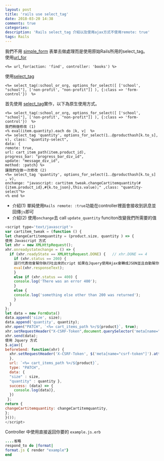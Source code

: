 ```yaml
---
layout: post
title: 'rails use select_tag'
date: 2018-03-20 14:38
comments: true
categories:
description: 'Rails select_tag 介紹以及使用ajax方式不使用remote: true'
tags: Rails
---
```

我們不用 [simple_form](https://github.com/plataformatec/simple_form) 表單去做處理而是使用原始Rails所用的select_tag。<br>
使用[url_for](https://apidock.com/rails/ActionView/RoutingUrlFor/url_for)
```erb
<%= url_for(action: 'find', controller: 'books') %>
```
使用[select_tag](https://apidock.com/rails/ActionView/Helpers/FormTagHelper/select_tag)
```erb
<%= select_tag(:school_or_org, options_for_select([ ['school', "school"], ['non-profit', "non-profit"]] ), {:class => 'form-control'})  %>
```
首先使用 [select_tag](https://apidock.com/rails/ActionView/Helpers/FormTagHelper/select_tag)實作，以下為原生使用方式。
```erb
<%= select_tag(:school_or_org, options_for_select([ ['school', "school"], ['non-profit', "non-profit"]] ), {:class => 'form-control'})  %>
我們稍做修改 (1)
<% eval(item.quantity).each do |k, v|  %>
<%= select_tag 'quantity', options_for_select(1..@producthash[k.to_s], v), class: "quantity-select",
data: {
remote: true,
url: cart_item_path(item.product_id),
progress_bar: "progress_bar_div_id",
update: "message_div_id",
method: :patch} %>
讓我們在做一次修改 (2)
<%= select_tag 'quantity', options_for_select(1..@producthash[k.to_s] , v),
onchange: "javascript: cartitem_tweak.changeCartitemquantity(#{item.product_id},#{k.to_json},this.value);" ,class: "quantity-select"%>
<% end %>
```
* 介紹(1) 單純使用`Rails remote: :true`功能在controller裡面會接收到訊息並回傳`js`即可
* 介紹(2) 使用`onchange`去 call `update_quantity` funciton改變我們所需要的值
```js
<script type='text/javascript'>
var cartitem_tweak = (function () {
let changeCartitemquantity = (product,size, quantity ) => {
使用 Javascript 方式
let xhr = new XMLHttpRequest();
xhr.onreadystatechange = () => {
  if (xhr.readyState == XMLHttpRequest.DONE) {   // xhr.DONE == 4
    if (xhr.status == 200) {
	這行代表他會幫你執行吐出來的cript 如果在Jquery使用Ajax會轉成JSON並且自動幫你執行script
	eval(xhr.responseText);
    }
    else if (xhr.status == 400) {
    console.log('There was an error 400');
    }
    else {
    console.log('something else other than 200 was returned');
    }
  }
};
let data = new FormData()
data.append('size', size);
data.append('quantity', quantity);
xhr.open("PATCH", `<%= cart_items_path %>/${product}`, true);
xhr.setRequestHeader("X-CSRF-Token",document.querySelector('meta[name="csrf-token"]').content);
xhr.send(data);
使用 Jquery 方式
$.ajax({
beforeSend: function(xhr) {
  xhr.setRequestHeader('X-CSRF-Token', $('meta[name="csrf-token"]').attr('content'));
  },
  url: `<%= cart_items_path %>/${product}`,
  type: "PATCH",
  data: {
  "size" : size,
  "quantity" : quantity },
  success: (data) => {
    console.log(data)},
  })
 };
return {
changeCartitemquantity: changeCartitemquantity,
};
}());
</script>
```
Controller 中使用直接返回你要的 `example.js.erb`
```rb
....省略
respond_to do |format|
format.js { render "example"}
end
```